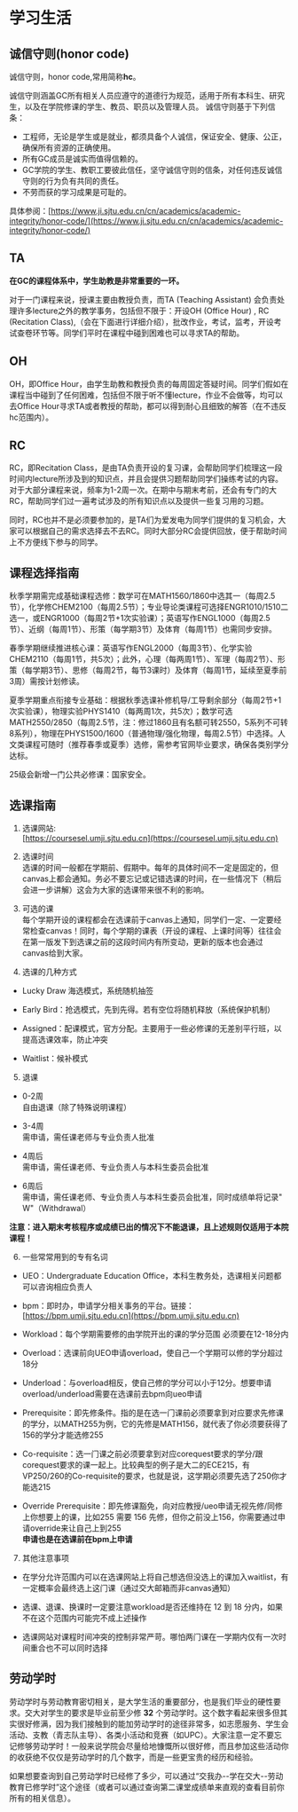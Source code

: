 # 学习生活
## 诚信守则(honor code)
诚信守则，honor code,常用简称**hc**。  

诚信守则涵盖GC所有相关人员应遵守的道德行为规范，适用于所有本科生、研究生，以及在学院修课的学生、教员、职员以及管理人员。
诚信守则基于下列信条：

- 工程师，无论是学生或是就业，都须具备个人诚信，保证安全、健康、公正，确保所有资源的正确使用。  
- 所有GC成员是诚实而值得信赖的。  
- GC学院的学生、教职工要彼此信任，坚守诚信守则的信条，对任何违反诚信守则的行为负有共同的责任。  
- 不劳而获的学习成果是可耻的。

具体参阅：[https://www.ji.sjtu.edu.cn/cn/academics/academic-integrity/honor-code/](https://www.ji.sjtu.edu.cn/cn/academics/academic-integrity/honor-code/)

## TA

**在GC的课程体系中，学生助教是非常重要的一环。**

对于一门课程来说，授课主要由教授负责，而TA (Teaching Assistant) 会负责处理许多lecture之外的教学事务，包括但不限于：开设OH (Office Hour) , RC (Recitation Class),（会在下面进行详细介绍），批改作业，考试，监考，开设考试查卷环节等。同学们平时在课程中碰到困难也可以寻求TA的帮助。

## OH

OH，即Office Hour，由学生助教和教授负责的每周固定答疑时间。同学们假如在课程当中碰到了任何困难，包括但不限于听不懂lecture，作业不会做等，均可以去Office Hour寻求TA或者教授的帮助，都可以得到耐心且细致的解答（在不违反hc范围内）。

## RC

RC，即Recitation Class，是由TA负责开设的复习课，会帮助同学们梳理这一段时间内lecture所涉及到的知识点，并且会提供习题帮助同学们操练考试的内容。对于大部分课程来说，频率为1-2周一次。在期中与期末考前，还会有专门的大RC，帮助同学们过一遍考试涉及的所有知识点以及提供一些复习用的习题。

同时，RC也并不是必须要参加的，是TA们为爱发电为同学们提供的复习机会，大家可以根据自己的需求选择去不去RC。同时大部分RC会提供回放，便于帮助时间上不方便线下参与的同学。

## 课程选择指南

秋季学期需完成基础课程选修：数学可在MATH1560/1860中选其一（每周2.5节），化学修CHEM2100（每周2.5节）；专业导论类课程可选择ENGR1010/1510二选一，或ENGR1000（每周2节+1次实验课）；英语写作ENGL1000（每周2.5节）、近纲（每周1节）、形策（每学期3节）及体育（每周1节）也需同步安排。 

春季学期继续推进核心课：英语写作ENGL2000（每周3节）、化学实验CHEM2110（每周1节，共5次）；此外，心理（每两周1节）、军理（每周2节）、形策（每学期3节）、思修（每周2节，每节3课时）及体育（每周1节，延续至夏季前3周）需按计划修读。  

夏季学期重点衔接专业基础：根据秋季选课补修机导/工导剩余部分（每周2节+1次实验课），物理实验PHYS1410（每两周1次，共5次）；数学可选MATH2550/2850（每周2.5节，注：修过1860且有名额可转2550，5系列不可转8系列），物理在PHYS1500/1600（普通物理/强化物理，每周2.5节）中选择。人文类课程可随时（推荐春季或夏季）选修，需参考官网毕业要求，确保各类别学分达标。  

25级会新增一门公共必修课：国家安全。

## 选课指南  


1. 选课网站:  
[https://coursesel.umji.sjtu.edu.cn](https://coursesel.umji.sjtu.edu.cn)  

2. 选课时间  
选课的时间一般都在学期前、假期中。每年的具体时间不一定是固定的，但canvas上都会通知。务必不要忘记或记错选课的时间，在一些情况下（稍后会进一步讲解）这会为大家的选课带来很不利的影响。

3. 可选的课  
每个学期开设的课程都会在选课前于canvas上通知，同学们一定、一定要经常检查canvas！同时，每个学期的课表（开设的课程、上课时间等）往往会在第一版发下到选课之前的这段时间内有所变动，更新的版本也会通过canvas给到大家。

4. 选课的几种方式   
- Lucky Draw 海选模式，系统随机抽签

- Early Bird：抢选模式，先到先得。若有空位将随机释放（系统保护机制）

- Assigned：配课模式，官方分配。主要用于一些必修课的无差别平行班，以提高选课效率，防止冲突

- Waitlist：候补模式  

5. 退课  
- 0-2周  
自由退课（除了特殊说明课程）

- 3-4周  
需申请，需任课老师与专业负责人批准

- 4周后  
需申请，需任课老师、专业负责人与本科生委员会批准

- 6周后  
需申请，需任课老师、专业负责人与本科生委员会批准，同时成绩单将记录" W"（Withdrawal）  

**注意：进入期末考核程序或成绩已出的情况下不能退课，且上述规则仅适用于本院课程！**



6. 一些常常用到的专有名词  

- UEO：Undergraduate Education Office，本科生教务处，选课相关问题都可以咨询相应负责人  

- bpm：即时办，申请学分相关事务的平台。链接：[https://bpm.umji.sjtu.edu.cn](https://bpm.umji.sjtu.edu.cn)  

- Workload：每个学期需要修的由学院开出的课的学分范围 必须要在12-18分内

- Overload：选课前向UEO申请overload，使自己一个学期可以修的学分超过18分

- Underload：与overload相反，使自己修的学分可以小于12分。想要申请overload/underload需要在选课前去bpm向ueo申请

- Prerequisite：即先修条件。指的是在选一⻔课前必须要拿到对应要求先修课的学分，以MATH255为例，它的先修是MATH156，就代表了你必须要获得了156的学分才能选修255

- Co-requisite：选一⻔课之前必须要拿到对应corequest要求的学分/跟corequest要求的课一起上。比较典型的例子是大二的ECE215，有VP250/260的Co-requisite的要求，也就是说，这学期必须要先选了250你才能选215 

- Override Prerequisite：即先修课豁免，向对应教授/ueo申请无视先修/同修上你想要上的课，比如255 需要 156 先修，但你之前没上156，你需要通过申请override来让自己上到255  
**申请也是在选课前在bpm上申请**

7. 其他注意事项

- 在学分允许范围内可以在选课网站上将自己想选但没选上的课加入waitlist，有一定概率会最终选上这⻔课（通过交大邮箱而非canvas通知）

- 选课、退课、换课时一定要注意workload是否还维持在 12 到 18 分内，如果不在这个范围内可能完不成上述操作

- 选课网站对课程时间冲突的控制非常严苛。哪怕两⻔课在一学期内仅有一次时间重合也不可以同时选择


## 劳动学时  

劳动学时与劳动教育密切相关，是大学生活的重要部分，也是我们毕业的硬性要求。交大对学生的要求是毕业前至少修 **32** 个劳动学时。这个数字看起来很多但其实很好修满，因为我们接触到的能加劳动学时的途径非常多，如志愿服务、学生会活动、支教（⻘志队主导）、各类小活动和竞赛（如UPC）。大家注意一定不要忘记修够劳动学时！一般来说学院会尽量给地慷慨所以很好修，而且参加这些活动你的收获绝不仅仅是劳动学时的几个数字，而是一些更宝贵的经历和经验。

如果想要查询到自己劳动学时已经修了多少，可以通过“交我办--学在交大--劳动教育已修学时”这个途径（或者可以通过查询第二课堂成绩单来直观的查看目前你所有的相关信息）。